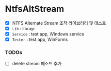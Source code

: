 # NtfsAltStream
- [x] NTFS Alternate Stream 조작 라이브러리 및 테스트
- [x] `Lib` : librayr
- [x] `Service` : test app, Windows service
- [x] `Tester` : test app, WinForms

### TODOs
- [ ] delete stream 메소드 추가
